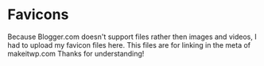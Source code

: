 # Favicons
Because Blogger.com doesn't support files rather then images and videos, I had to upload my favicon files here.
This files are for linking in the meta of makeitwp.com
Thanks for understanding!
